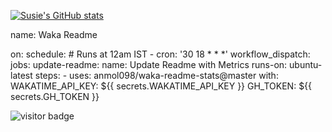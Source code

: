 <!--
**SkyinScotlandCodes/SkyinScotlandCodes** is a ✨ _special_ ✨ repository because its `README.md` (this file) appears on your GitHub profile.

Here are some ideas to get you started:

- 🔭 I’m currently working on ...
- 🌱 I’m currently learning ...
- 👯 I’m looking to collaborate on ...
- 🤔 I’m looking for help with ...
- 💬 Ask me about ...
- 📫 How to reach me: ...
- 😄 Pronouns: ...
- ⚡ Fun fact: ...
-->
[![Susie's GitHub stats](https://github-readme-stats.vercel.app/api?username=SkyinScotlandCodes&show_icons=true&theme=dracula)](https://github.com/anuraghazra/github-readme-stats)

<!--START_SECTION:waka-->
<!--END_SECTION:waka-->
name: Waka Readme

on:
  schedule:
    # Runs at 12am IST
    - cron: '30 18 * * *'
  workflow_dispatch:
jobs:
  update-readme:
    name: Update Readme with Metrics
    runs-on: ubuntu-latest
    steps:
      - uses: anmol098/waka-readme-stats@master
        with:
          WAKATIME_API_KEY: ${{ secrets.WAKATIME_API_KEY }}
          GH_TOKEN: ${{ secrets.GH_TOKEN }}


![visitor badge](https://visitor-badge.glitch.me/badge?page_id=SkyinScotlandCodes.SkyinScotlandCodes&left_color=purple&right_color=gray) 
